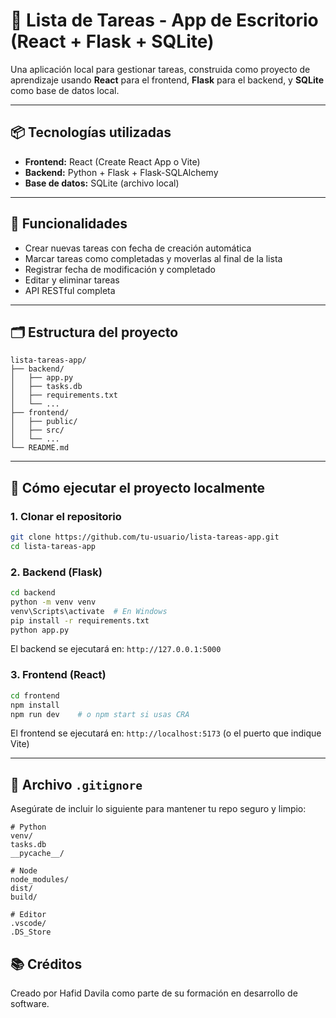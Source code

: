 # 📝 Lista de Tareas - App de Escritorio (React + Flask + SQLite)

Una aplicación local para gestionar tareas, construida como proyecto de aprendizaje usando **React** para el frontend, **Flask** para el backend, y **SQLite** como base de datos local.

---

## 📦 Tecnologías utilizadas

- **Frontend:** React (Create React App o Vite)
- **Backend:** Python + Flask + Flask-SQLAlchemy
- **Base de datos:** SQLite (archivo local)

---

## 🚀 Funcionalidades

- Crear nuevas tareas con fecha de creación automática
- Marcar tareas como completadas y moverlas al final de la lista
- Registrar fecha de modificación y completado
- Editar y eliminar tareas
- API RESTful completa

---

## 🗂️ Estructura del proyecto

```
lista-tareas-app/
├── backend/
│   ├── app.py
│   ├── tasks.db
│   ├── requirements.txt
│   └── ...
├── frontend/
│   ├── public/
│   ├── src/
│   └── ...
└── README.md
```

---

## 🔧 Cómo ejecutar el proyecto localmente

### 1. Clonar el repositorio

```bash
git clone https://github.com/tu-usuario/lista-tareas-app.git
cd lista-tareas-app
```

### 2. Backend (Flask)

```bash
cd backend
python -m venv venv
venv\Scripts\activate  # En Windows
pip install -r requirements.txt
python app.py
```

El backend se ejecutará en: `http://127.0.0.1:5000`

### 3. Frontend (React)

```bash
cd frontend
npm install
npm run dev    # o npm start si usas CRA
```

El frontend se ejecutará en: `http://localhost:5173` (o el puerto que indique Vite)

---

## 📁 Archivo `.gitignore`

Asegúrate de incluir lo siguiente para mantener tu repo seguro y limpio:

```
# Python
venv/
tasks.db
__pycache__/

# Node
node_modules/
dist/
build/

# Editor
.vscode/
.DS_Store
```


## 📚 Créditos

Creado por Hafid Davila como parte de su formación en desarrollo de software.
